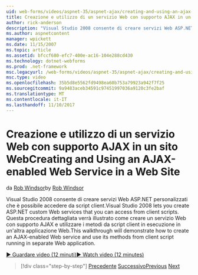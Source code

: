 ```yaml
---
uid: web-forms/videos/aspnet-35/aspnet-ajax/creating-and-using-an-ajax-enabled-web-service-in-a-web-site
title: Creazione e utilizzo di un servizio Web con supporto AJAX in un sito Web | Documenti Microsoft
author: rick-anderson
description: "Visual Studio 2008 consente di creare servizi Web ASP.NET personalizzati che è possibile accedere da script client. Questa procedura dettagliata verrà illustrato come creare un AJ..."
ms.author: aspnetcontent
manager: wpickett
ms.date: 11/15/2007
ms.topic: article
ms.assetid: bfccf680-efc7-400e-ac16-104e288cd430
ms.technology: dotnet-webforms
ms.prod: .net-framework
msc.legacyurl: /web-forms/videos/aspnet-35/aspnet-ajax/creating-and-using-an-ajax-enabled-web-service-in-a-web-site
msc.type: video
ms.openlocfilehash: 35b5d8e5562fd9498ea60b753a79923a942f7f25
ms.sourcegitcommit: 9a9483aceb34591c97451997036a9120c3fe2baf
ms.translationtype: MT
ms.contentlocale: it-IT
ms.lasthandoff: 11/10/2017
---
```

<a name="creating-and-using-an-ajax-enabled-web-service-in-a-web-site"></a><span data-ttu-id="7f669-104">Creazione e utilizzo di un servizio Web con supporto AJAX in un sito Web</span><span class="sxs-lookup"><span data-stu-id="7f669-104">Creating and Using an AJAX-enabled Web Service in a Web Site</span></span>
====================
<span data-ttu-id="7f669-105">da [Rob Windsor](https://twitter.com/robwindsor)</span><span class="sxs-lookup"><span data-stu-id="7f669-105">by [Rob Windsor](https://twitter.com/robwindsor)</span></span>

<span data-ttu-id="7f669-106">Visual Studio 2008 consente di creare servizi Web ASP.NET personalizzati che è possibile accedere da script client.</span><span class="sxs-lookup"><span data-stu-id="7f669-106">Visual Studio 2008 lets you create ASP.NET custom Web services that you can access from client scripts.</span></span> <span data-ttu-id="7f669-107">Questa procedura dettagliata verrà illustrato come creare un servizio Web con supporto AJAX e utilizzare i metodi da script client in esecuzione in un'altra applicazione Web.</span><span class="sxs-lookup"><span data-stu-id="7f669-107">This walkthrough will demonstrate how to create an AJAX-enabled Web service and use its methods from client script running in separate Web application.</span></span>

[<span data-ttu-id="7f669-108">&#9654; Guardare video (12 minuti)</span><span class="sxs-lookup"><span data-stu-id="7f669-108">&#9654; Watch video (12 minutes)</span></span>](https://channel9.msdn.com/Blogs/ASP-NET-Site-Videos/creating-and-using-an-ajax-enabled-web-service-in-a-web-site)

>[!div class="step-by-step"]
<span data-ttu-id="7f669-109">[Precedente](adding-ajax-functionality-to-an-existing-aspnet-page.md)
[Successivo](aspnet-ajax-a-demonstration-of-aspnet-ajax.md)</span><span class="sxs-lookup"><span data-stu-id="7f669-109">[Previous](adding-ajax-functionality-to-an-existing-aspnet-page.md)
[Next](aspnet-ajax-a-demonstration-of-aspnet-ajax.md)</span></span>
